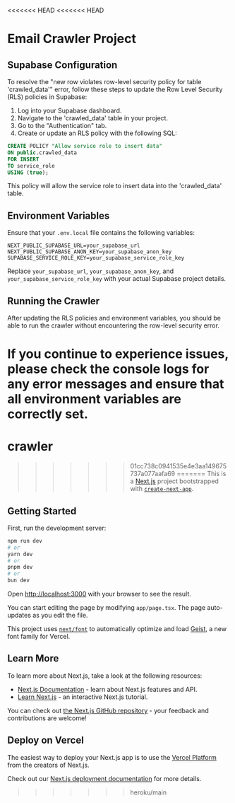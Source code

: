 <<<<<<< HEAD
<<<<<<< HEAD
# Email Crawler Project

## Supabase Configuration

To resolve the "new row violates row-level security policy for table 'crawled_data'" error, follow these steps to update the Row Level Security (RLS) policies in Supabase:

1. Log into your Supabase dashboard.
2. Navigate to the 'crawled_data' table in your project.
3. Go to the "Authentication" tab.
4. Create or update an RLS policy with the following SQL:

```sql
CREATE POLICY "Allow service role to insert data"
ON public.crawled_data
FOR INSERT
TO service_role
USING (true);
```

This policy will allow the service role to insert data into the 'crawled_data' table.

## Environment Variables

Ensure that your `.env.local` file contains the following variables:

```
NEXT_PUBLIC_SUPABASE_URL=your_supabase_url
NEXT_PUBLIC_SUPABASE_ANON_KEY=your_supabase_anon_key
SUPABASE_SERVICE_ROLE_KEY=your_supabase_service_role_key
```

Replace `your_supabase_url`, `your_supabase_anon_key`, and `your_supabase_service_role_key` with your actual Supabase project details.

## Running the Crawler

After updating the RLS policies and environment variables, you should be able to run the crawler without encountering the row-level security error.

If you continue to experience issues, please check the console logs for any error messages and ensure that all environment variables are correctly set.
=======
# crawler
>>>>>>> 01cc738c0941535e4e3aa149675737a077aafa69
=======
This is a [Next.js](https://nextjs.org) project bootstrapped with [`create-next-app`](https://nextjs.org/docs/app/api-reference/cli/create-next-app).

## Getting Started

First, run the development server:

```bash
npm run dev
# or
yarn dev
# or
pnpm dev
# or
bun dev
```

Open [http://localhost:3000](http://localhost:3000) with your browser to see the result.

You can start editing the page by modifying `app/page.tsx`. The page auto-updates as you edit the file.

This project uses [`next/font`](https://nextjs.org/docs/app/building-your-application/optimizing/fonts) to automatically optimize and load [Geist](https://vercel.com/font), a new font family for Vercel.

## Learn More

To learn more about Next.js, take a look at the following resources:

- [Next.js Documentation](https://nextjs.org/docs) - learn about Next.js features and API.
- [Learn Next.js](https://nextjs.org/learn) - an interactive Next.js tutorial.

You can check out [the Next.js GitHub repository](https://github.com/vercel/next.js) - your feedback and contributions are welcome!

## Deploy on Vercel

The easiest way to deploy your Next.js app is to use the [Vercel Platform](https://vercel.com/new?utm_medium=default-template&filter=next.js&utm_source=create-next-app&utm_campaign=create-next-app-readme) from the creators of Next.js.

Check out our [Next.js deployment documentation](https://nextjs.org/docs/app/building-your-application/deploying) for more details.
>>>>>>> heroku/main

